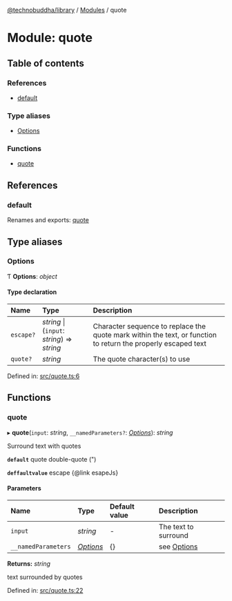 [@technobuddha/library](../..) / [Modules](../Modules.md) / quote

# Module: quote

## Table of contents

### References

- [default](quote.md#default)

### Type aliases

- [Options](quote.md#options)

### Functions

- [quote](quote.md#quote)

## References

### default

Renames and exports: [quote](quote.md#quote)

## Type aliases

### Options

Ƭ **Options**: *object*

#### Type declaration

| Name | Type | Description |
| :------ | :------ | :------ |
| `escape?` | *string* \| (`input`: *string*) => *string* | Character sequence to replace the quote mark within the text, or function to return the properly escaped text |
| `quote?` | *string* | The quote character(s) to use |

Defined in: [src/quote.ts:6](../src/quote.ts#L6)

## Functions

### quote

▸ **quote**(`input`: *string*, `__namedParameters?`: [*Options*](quote.md#options)): *string*

Surround text with quotes

**`default`** quote double-quote (")

**`deffaultvalue`** escape {@link esapeJs}

#### Parameters

| Name | Type | Default value | Description |
| :------ | :------ | :------ | :------ |
| `input` | *string* | - | The text to surround |
| `__namedParameters` | [*Options*](quote.md#options) | {} | see [Options](quote.md#options) |

**Returns:** *string*

text surrounded by quotes

Defined in: [src/quote.ts:22](../src/quote.ts#L22)
